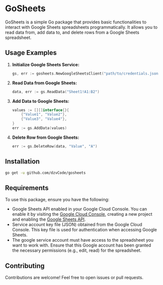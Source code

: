 # GoSheets

GoSheets is a simple Go package that provides basic functionalities to interact with Google Sheets spreadsheets programmatically. It allows you to read data from, add data to, and delete rows from a Google Sheets spreadsheet.

## Usage Examples

1. **Initialize Google Sheets Service:**

    ```go
    gs, err := gosheets.NewGoogleSheetsClient("path/to/credentials.json", "spreadsheetID")
    ```

2. **Read Data from Google Sheets:**

    ```go
    data, err := gs.ReadData("Sheet1!A1:B2")
    ```

3. **Add Data to Google Sheets:**

    ```go
    values := [][]interface{}{
        {"Value1", "Value2"},
        {"Value3", "Value4"},
    }
    err := gs.AddData(values)
    ```

4. **Delete Row from Google Sheets:**

    ```go
    err := gs.DeleteRow(data, "Value", "A")
    ```

## Installation

```bash
go get -u github.com/dzvCode/gosheets
```

## Requirements

To use this package, ensure you have the following:

- Google Sheets API enabled in your Google Cloud Console. You can enable it by visiting the [Google Cloud Console](https://console.developers.google.com), creating a new project and enabling the [Google Sheets API](https://console.cloud.google.com/marketplace/product/google/sheets.googleapis.com).
- Service account key file (JSON) obtained from the Google Cloud Console. This key file is used for authentication when accessing Google Sheets.
- The google service account must have access to the spreadsheet you want to work with. Ensure that this Google account has been granted the necessary permissions (e.g., edit, read) for the spreadsheet.

## Contributing

Contributions are welcome! Feel free to open issues or pull requests.
